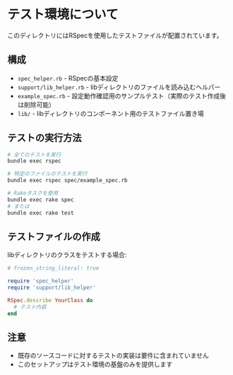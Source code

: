 # テスト環境について

このディレクトリにはRSpecを使用したテストファイルが配置されています。

## 構成

- `spec_helper.rb` - RSpecの基本設定
- `support/lib_helper.rb` - libディレクトリのファイルを読み込むヘルパー
- `example_spec.rb` - 設定動作確認用のサンプルテスト（実際のテスト作成後は削除可能）
- `lib/` - libディレクトリのコンポーネント用のテストファイル置き場

## テストの実行方法

```bash
# 全てのテストを実行
bundle exec rspec

# 特定のファイルのテストを実行
bundle exec rspec spec/example_spec.rb

# Rakeタスクを使用
bundle exec rake spec
# または
bundle exec rake test
```

## テストファイルの作成

libディレクトリのクラスをテストする場合:

```ruby
# frozen_string_literal: true

require 'spec_helper'
require 'support/lib_helper'

RSpec.describe YourClass do
  # テスト内容
end
```

## 注意

- 既存のソースコードに対するテストの実装は要件に含まれていません
- このセットアップはテスト環境の基盤のみを提供します